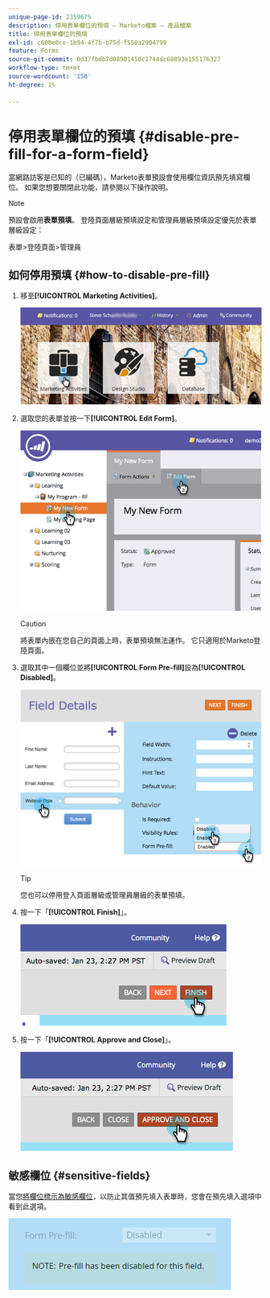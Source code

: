 ```yaml
---
unique-page-id: 2359675
description: 停用表單欄位的預填 — Marketo檔案 — 產品檔案
title: 停用表單欄位的預填
exl-id: c600e0ce-1b94-4f7b-b75d-f550a2904799
feature: Forms
source-git-commit: 0d37fbdb7d08901458c1744dc68893e155176327
workflow-type: tm+mt
source-wordcount: '158'
ht-degree: 1%

---
```


# 停用表單欄位的預填 {#disable-pre-fill-for-a-form-field}

當網路訪客是已知的（已編碼），Marketo表單預設會使用欄位資訊預先填寫欄位。 如果您想要關閉此功能，請參閱以下操作說明。

>[!NOTE]
>
>預設會啟用&#x200B;**表單預填**。 登陸頁面層級預填設定和管理員層級預填設定優先於表單層級設定：
>
>表單>登陸頁面>管理員

## 如何停用預填 {#how-to-disable-pre-fill}

1. 移至&#x200B;**[!UICONTROL Marketing Activities]**。

   ![](assets/login-marketing-activities-7.png)

1. 選取您的表單並按一下&#x200B;**[!UICONTROL Edit Form]**。

   ![](assets/image2014-9-15-14-3a26-3a46.png)

   >[!CAUTION]
   >
   >將表單內嵌在您自己的頁面上時，表單預填無法運作。 它只適用於Marketo登陸頁面。

1. 選取其中一個欄位並將&#x200B;**[!UICONTROL Form Pre-fill]**&#x200B;設為&#x200B;**[!UICONTROL Disabled]**。

   ![](assets/image2014-9-15-14-3a26-3a54.png)

   >[!TIP]
   >
   >您也可以停用登入頁面層級或管理員層級的表單預填。

1. 按一下「**[!UICONTROL Finish]**」。

   ![](assets/image2014-9-15-14-3a27-3a1.png)

1. 按一下「**[!UICONTROL Approve and Close]**」。

   ![](assets/image2014-9-15-14-3a27-3a6.png)

## 敏感欄位 {#sensitive-fields}

當您[將欄位標示為敏感欄位](/help/marketo/product-docs/administration/field-management/mark-a-field-as-sensitive.md)，以防止其值預先填入表單時，您會在預先填入選項中看到此選項。

![](assets/disable-pre-fill.png)
